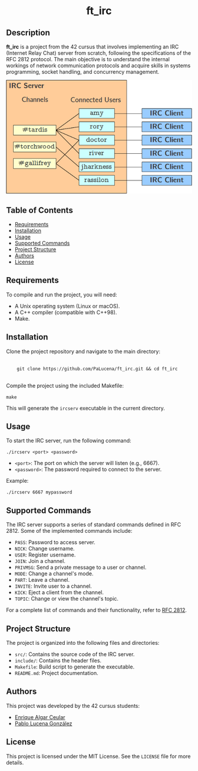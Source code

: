 
<h1 align="center">ft_irc</h1>
  
<h2>Description</h2>
  <p><strong>ft_irc</strong> is a project from the 42 cursus that involves implementing an IRC (Internet Relay Chat) server from scratch, following the specifications of the RFC 2812 protocol. The main objective is to understand the internal workings of network communication protocols and acquire skills in systems programming, socket handling, and concurrency management.</p>
  <div align="center"><img alt="Diagram" src="https://github.com/PaLucena/ft_irc/blob/master/img/architecture.png"></div>

<h2>Table of Contents</h2>
  <ul>
      <li><a href="#requirements">Requirements</a></li>
      <li><a href="#installation">Installation</a></li>
      <li><a href="#usage">Usage</a></li>
      <li><a href="#supported-commands">Supported Commands</a></li>
      <li><a href="#project-structure">Project Structure</a></li>
      <li><a href="#authors">Authors</a></li>
      <li><a href="#license">License</a></li>
  </ul>

<h2>Requirements</h2>
  <p>To compile and run the project, you will need:</p>
  <ul>
      <li>A Unix operating system (Linux or macOS).</li>
      <li>A C++ compiler (compatible with C++98).</li>
      <li>Make.</li>
  </ul>

<h2>Installation</h2>
  <p>Clone the project repository and navigate to the main directory:</p>
  <pre><code>
    git clone https://github.com/PaLucena/ft_irc.git && cd ft_irc
  </code></pre>
  <p>Compile the project using the included Makefile:</p>
  <pre><code>make</code></pre>
  <p>This will generate the <code>ircserv</code> executable in the current directory.</p>

<h2>Usage</h2>
  <p>To start the IRC server, run the following command:</p>
  <pre><code>./ircserv &lt;port&gt; &lt;password&gt;</code></pre>
  <ul>
      <li><code>&lt;port&gt;</code>: The port on which the server will listen (e.g., 6667).</li>
      <li><code>&lt;password&gt;</code>: The password required to connect to the server.</li>
  </ul>
  <p>Example:</p>
  <pre><code>./ircserv 6667 mypassword</code></pre>

<h2>Supported Commands</h2>
  <p>The IRC server supports a series of standard commands defined in RFC 2812. Some of the implemented commands include:</p>
  <ul>
      <li><code>PASS</code>: Password to access server.</li>
      <li><code>NICK</code>: Change username.</li>
      <li><code>USER</code>: Register username.</li>
      <li><code>JOIN</code>: Join a channel.</li>
      <li><code>PRIVMSG</code>: Send a private message to a user or channel.</li>
      <li><code>MODE</code>: Change a channel's mode.</li>
      <li><code>PART</code>: Leave a channel.</li>
      <li><code>INVITE</code>: Invite user to a channel.</li>
      <li><code>KICK</code>: Eject a client from the channel.</li>
      <li><code>TOPIC</code>: Change or view the channel's topic.</li>
  </ul>
  <p>For a complete list of commands and their functionality, refer to <a href="https://tools.ietf.org/html/rfc2812" target="_blank">RFC 2812</a>.</p>

<h2>Project Structure</h2>
  <p>The project is organized into the following files and directories:</p>
  <ul>
      <li><code>src/</code>: Contains the source code of the IRC server.</li>
      <li><code>include/</code>: Contains the header files.</li>
      <li><code>Makefile</code>: Build script to generate the executable.</li>
      <li><code>README.md</code>: Project documentation.</li>
  </ul>

<h2>Authors</h2>
  <p>This project was developed by the 42 cursus students:</p>
  <ul>
      <li><a href="https://github.com/ealgar-c" target="_blank">Enrique Algar Ceular</a></li>
      <li><a href="https://github.com/PaLucena" target="_blank">Pablo Lucena González</a></li>
  </ul>

<h2>License</h2>
  <p>This project is licensed under the MIT License. See the <code>LICENSE</code> file for more details.</p>
